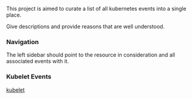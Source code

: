 
This project is aimed to curate a list of all kubernetes events into a single place.

Give descriptions and provide reasons that are well understood.


### Navigation

The left sidebar should point to the resource in consideration and all associated events with it.

### Kubelet Events
[kubelet](/kubelet.md)
